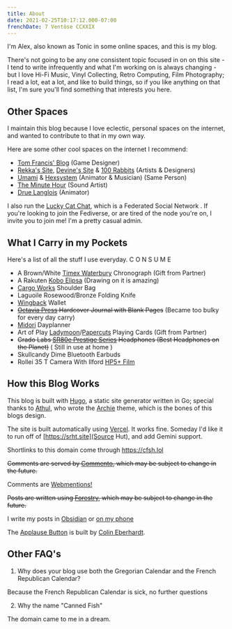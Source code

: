```yaml
---
title: About
date: 2021-02-25T10:17:12.000-07:00
frenchDate: 7 Ventôse CCXXIX
---
```

I'm Alex, also known as Tonic in some online spaces, and this is my blog.

There's not going to be any one consistent topic focused in on on this site - I tend to write infrequently and what I'm working on is always changing - but I love Hi-Fi Music, Vinyl Collecting, Retro Computing, Film Photography; I read a lot, eat a lot, and like to build things, so if you like anything on that list, I'm sure you'll find something that interests you here.

## Other Spaces

I maintain this blog because I love eclectic, personal spaces on the internet, and wanted to contribute to that in my own way.

Here are some other cool spaces on the internet I recommend:

* [Tom Francis' Blog](https://pentadact.com) (Game Designer)
* [Rekka's Site](https://kokorobot.ca/), [Devine's Site](https://xxiivv.com/) & [100 Rabbits](https://100r.co/site/home.html) (Artists & Designers)
* [Umami](https://www.youtube.com/c/umamianimations) & [Hexsystem](https://www.hexsystem.com/) (Animator & Musician) (Same Person)
* [The Minute Hour](https://theminutehour.com/) (Sound Artist)
* [Drue Langlois](https://www.youtube.com/user/siolgnaleurd) (Animator)

I also run the [Lucky Cat Chat](https://luckycat.chat), which is a Federated Social Network . If you're looking to join the Fediverse, or are tired of the node you're on, I invite you to join me! I'm a pretty casual admin.

## What I Carry in my Pockets

Here's a list of all the stuff I use everyday. C O N S U M E

* A Brown/White [Timex Waterbury](https://www.timex.ca/waterbury-40mm-classic-chrono-with-leather-strap-watch/Waterbury-40mm-Classic-Chrono-with-Leather-Strap-Watch.html) Chronograph (Gift from Partner)
* A Rakuten [Kobo Elipsa](https://ca.kobobooks.com/products/kobo-elipsa) (Drawing on it is amazing)
* [Cargo Works](https://www.cargo-works.com/collections/all-products/products/13-macbook-edc-kit) Shoulder Bag
* Laguoile Rosewood/Bronze Folding Knife
* [Wingback](https://wingback.co.uk/) Wallet
* ~~[Octavia Press](https://octaviapress.ca/) Hardcover Journal with Blank Pages~~ (Became too bulky for every day carry)
* [Midori](https://www.midori-japan.co.jp/md/en/) Dayplanner
* Art of Play [Ladymoon](https://www.artofplay.com/collections/playing-cards/products/lady-moon)/[Papercuts](https://www.artofplay.com/collections/playing-cards/products/papercuts-playing-cards) Playing Cards (Gift from Partner)
* ~~Grado Labs [SR80e Prestige Series](https://gradolabs.com/headphones/prestige-series/item/1-sr80e) Headphones (Best Headphones on the Planet)~~ ( Still in use at home )
* Skullcandy Dime Bluetooth Earbuds
* Rollei 35 T Camera With Ilford [HP5+ Film](https://www.ilfordphoto.com/hp5-plus-35mm)

## How this Blog Works

This blog is built with [Hugo](https://gohugo.io/), a static site generator written in Go; special thanks to [Athul](https://github.com/athul), who wrote the [Archie](https://github.com/athul/archie) theme, which is the bones of this blogs design.

The site is built automatically using [Vercel](https://vercel.com/dashboard). It works fine. Someday I'd like it to run off of [https://srht.site](Source Hut), and add Gemini support.

Shortlinks to this domain come through https://cfsh.lol

~~Comments are served by [Commento](https://commento.io/), which may be subject to change in the future.~~

Comments are [Webmentions!](https://indieweb.org/Webmention)

~~Posts are written using [Forestry](https://forestry.io "Forestry"), which may be subject to change in the future.~~

I write my posts in [Obsidian](https://obsidian.md/) or [on my phone](https://gitjournal.io/)

The [Applause Button](https://applause-button.com/) is built by [Colin Eberhardt](https://github.com/ColinEberhardt/).

## Other FAQ's

1. Why does your blog use both the Gregorian Calendar and the French Republican Calendar?

Because the French Republican Calendar is sick, no further questions

2. Why the name "Canned Fish"

The domain came to me in a dream.